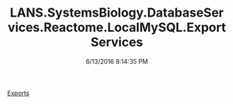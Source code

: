 ﻿---
title: LANS.SystemsBiology.DatabaseServices.Reactome.LocalMySQL.ExportServices
date: 6/13/2016 8:14:35 PM
---

[Exports](T-LANS.SystemsBiology.DatabaseServices.Reactome.LocalMySQL.ExportServices.Exports.html)
